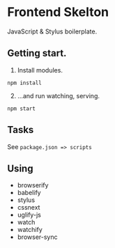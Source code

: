 # Frontend Skelton

JavaScript & Stylus boilerplate.

## Getting start.

1) Install modules.

```
npm install
```

2) ...and run watching, serving.

```
npm start
```

## Tasks

See ```package.json => scripts```

## Using

- browserify
- babelify
- stylus
- cssnext
- uglify-js
- watch
- watchify
- browser-sync
